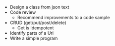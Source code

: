 * Design a class from json text
* Code review
  * Recommend improvements to a code sample
* CRUD (get/put/post/delete)
  * Get is Idempotent
* Identify parts of a Uri
* Write a simple program

